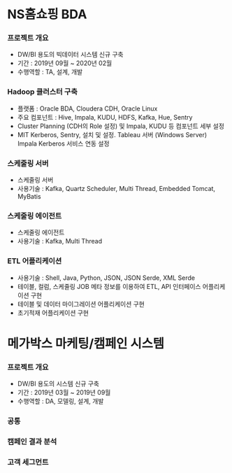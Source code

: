 # NS홈쇼핑 BDA
### 프로젝트 개요
* DW/BI 용도의 빅데이터 시스템 신규 구축
* 기간 : 2019년 09월 ~ 2020년 02월
* 수행역할 : TA, 설계, 개발
### Hadoop 클러스터 구축
* 플랫폼 : Oracle BDA, Cloudera CDH, Oracle Linux
* 주요 컴포넌트 : Hive, Impala, KUDU, HDFS, Kafka, Hue, Sentry
* Cluster Planning (CDH의 Role 설정) 및 Impala, KUDU 등 컴포넌트 세부 설정
* MIT Kerberos, Sentry, 설치 및 설정. Tableau 서버 (Windows Server) Impala Kerberos 서비스 연동 설정
### 스케줄링 서버
* 스케줄링 서버
* 사용기술 : Kafka, Quartz Scheduler, Multi Thread, Embedded Tomcat, MyBatis
### 스케줄링 에이전트
* 스케줄링 에이전트
* 사용기술 : Kafka, Multi Thread
### ETL 어플리케이션
* 사용기술 : Shell, Java, Python, JSON, JSON Serde, XML Serde
* 테이블, 컬럼, 스케줄링 JOB 메타 정보를 이용하여 ETL, API 인터페이스 어플리케이션 구현
* 테이블 및 데이터 마이그레이션 어플리케이션 구현
* 초기적재 어플리케이션 구현

# 메가박스 마케팅/캠페인 시스템
### 프로젝트 개요
* DW/BI 용도의 시스템 신규 구축
* 기간 : 2019년 03월 ~ 2019년 09월
* 수행역할 : DA, 모델링, 설계, 개발
### 공통
### 캠페인 결과 분석
### 고객 세그먼트

